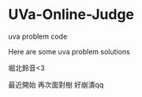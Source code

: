 # UVa-Online-Judge

uva problem code

Here are some uva problem solutions  

堀北鈴音<3

最近開始
再次面對樹
好崩潰qq

